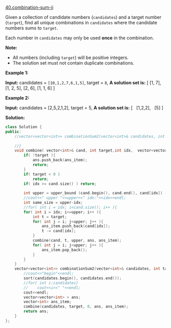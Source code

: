 [40.combination-sum-ii](https://leetcode.com/problems/combination-sum-ii/)  

Given a collection of candidate numbers (`candidates`) and a target number (`target`), find all unique combinations in `candidates` where the candidate numbers sums to `target`.

Each number in `candidates` may only be used **once** in the combination.

**Note:**

*   All numbers (including `target`) will be positive integers.
*   The solution set must not contain duplicate combinations.

**Example 1:**

**Input:** candidates = `[10,1,2,7,6,1,5]`, target = `8`,
**A solution set is:**
\[
  \[1, 7\],
  \[1, 2, 5\],
  \[2, 6\],
  \[1, 1, 6\]
\]

**Example 2:**

**Input:** candidates = \[2,5,2,1,2\], target = 5,
**A solution set is:**
\[
  \[1,2,2\],
  \[5\]
\]  



**Solution:**  

```cpp
class Solution {
public:
    //vector<vector<int>> combinationSum2(vector<int>& candidates, int target) {
        
    //}
    void combine( vector<int>& cand, int target,int idx,  vector<vector<int> >& ans, vector<int>& ans_item ){
        if( !target ){
            ans.push_back(ans_item);
            return;
        }
        if( target < 0 )
            return;
        if( idx >= cand.size() ) return;
        
        int upper = upper_bound (cand.begin(), cand.end(), cand[idx]) - cand.begin();
        //cout<<" upper "<<upper<<" idx:"<<idx<<endl;
        int same_size = upper-idx;
        //for( int i = idx; i<cand.size(); i++ ){
        for( int i = idx; i<=upper; i++ ){
            int t = target;
            for( int j = i; j<upper; j++ ){
                ans_item.push_back(cand[idx]);
                t -= cand[idx];
            }
            combine(cand, t, upper, ans, ans_item);
            for( int j = i; j<upper; j++ ){
                ans_item.pop_back();
            }
        }
    }
    vector<vector<int>> combinationSum2(vector<int>& candidates, int target) {
        //cout<<"begin"<<endl;
        sort(candidates.begin(), candidates.end());
        //for( int i:candidates)
        //    cout<<i<<" "<<endl;
        cout<<endl;
        vector<vector<int> > ans;
        vector<int> ans_item;
        combine(candidates, target, 0, ans, ans_item);
        return ans;
    }
};
```
      